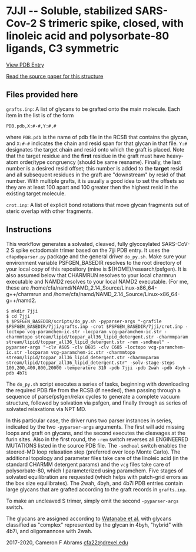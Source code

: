# 7JJI -- Soluble, stabilized SARS-Cov-2 S trimeric spike, closed, with linoleic acid and polysorbate-80 ligands, C3 symmetric

[View PDB Entry](http://www.rcsb.org/structure/7JJI)

[Read the source paper for this structure](http://dx.doi.org/10.1101/2020.08.06.234674)

## Files provided here

`grafts.inp`:  A list of glycans to be grafted onto the main molecule.  Each item in the list is of the form
```
PDB.pdb,X:#-#,Y:#,#
```
where `PDB.pdb` is the name of pdb file in the RCSB that contains the glycan, and `X:#-#` indicates the chain and resid span for that glycan in that file.  `Y:#` designates the target chain and resid onto which the graft is placed.  Note that the target residue and the **first** residue in the graft must have heavy-atom order/type congruency (should be same resname).  Finally, the last number is a desired resid offset; this number is added to the **target** resid and all subsequent residues in the graft are "downstream" by resid of that number.  With multiple grafts, it is usually a good idea to set the offsets so they are at least 100 apart and 100 greater then the highest resid in the existing target molecule.

`crot.inp`: A list of explicit bond rotations that move glycan fragments out of steric overlap with other fragments.

## Instructions

This workflow generates a solvated, cleaved, fully glycosylated SARS-CoV-2 S spike ectodomain trimer based on the 7jji PDB entry.  It uses the `cfapdbparser.py` package and the general driver `do_py.sh`.   Make sure your environment variable PSFGEN_BASEDIR resolves to the root directory of your local copy of this repository (mine is ${HOME}/research/psfgen).  It is also assumed below that CHARMRUN resolves to your local charmrun executable and NAMD2 resolves to your local NAMD2 executable.  (For me, these are /home/cfa/namd/NAMD_2.14_Source/Linux-x86_64-g++/charmrun and /home/cfa/namd/NAMD_2.14_Source/Linux-x86_64-g++/namd2.

```
$ mkdir 7jji
$ cd 7jji
$ $PSFGEN_BASEDIR/scripts/do_py.sh -pyparser-args "-grafile $PSFGEN_BASEDIR/7jji/grafts.inp -crot $PSFGEN_BASEDIR/7jji/crot.inp -loctopo vcg-paramchem-ic.str -locparam vcg-paramchem-ic.str -charmmtopo stream/lipid/toppar_all36_lipid_detergent.str -charmmparam stream/lipid/toppar_all36_lipid_detergent.str -rem -smdheal" -pyparser-args "-clv A685 -clv B685 -clv C685 -loctopo vcg-paramchem-ic.str -locparam vcg-paramchem-ic.str -charmmtopo stream/lipid/toppar_all36_lipid_detergent.str -charmmparam stream/lipid/toppar_all36_lipid_detergent.str" -solv-stage-steps 100,200,400,800,20000 -temperature 310 -pdb 7jji -pdb 2wah -pdb 4byh -pdb 4b7i
```

The `do_py.sh` script executes a series of tasks, beginning with downloading the required PDB file from the RCSB (if needed), then passing through a sequence of parse/psfgen/relax cycles to generate a complete vacuum structure, followed by solvation via psfgen, and finally through as series of solvated relaxations via NPT MD.  

In this particular case, the driver runs two parser instances in series, indicated by the two `-pyparser-args` arguments.  The first will add missing loops and graft on glycans, and the second executes the cleavages at the furin sites.  Also in the first round, the `-rem` switch reverses all ENGINEERED MUTATIONS listed in the source PDB file.  The `-smdheal` switch enables the steered-MD loop relaxation step (preferred over loop Monte Carlo).  The additional topology and parameter files take care of the linoleic acid (in the standard CHARMM detergent params) and the `vcg` files take care of polysorbate-80, which I parameterized using paramchem.  Five stages of solvated equilibration are requested (which helps with patch-grid errors as the box size equilibrates).  The 2wah, 4byh, and 4b7i PDB entries contain large glycans that are grafted according to the graft records in `grafts.inp`.

To make an uncleaved S trimer, simply omit the second `-pyparser-args` switch.

The glycans are assigned according to [Watanabe et al.](https://science.sciencemag.org/content/369/6501/330) with glycans classified as "complex" represented by the glycan in 4byh, "hybrid" with 4b7i, and oligomannose with 2wah.

2017-2020, Cameron F Abrams  cfa22@drexel.edu
